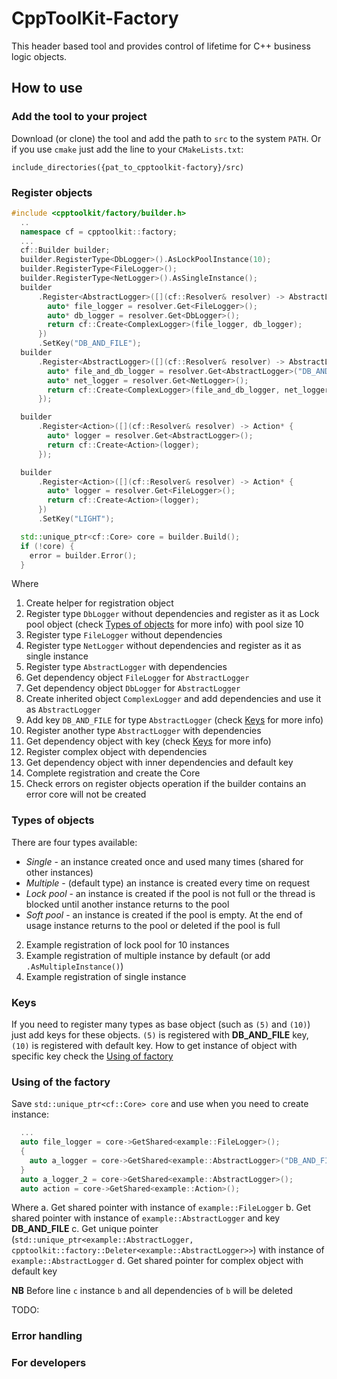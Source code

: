 # CppToolKit-Factory
This header based tool and provides control of lifetime for C++ business logic objects.

## How to use

### Add the tool to your project
Download (or clone) the tool and add the path to `src` to the system `PATH`. Or if you use `cmake` just add the line to your `CMakeLists.txt`:
```
include_directories({pat_to_cpptoolkit-factory}/src)
```

### Register objects
```cpp
#include <cpptoolkit/factory/builder.h>
  ..
  namespace cf = cpptoolkit::factory;
  ...
  cf::Builder builder;                                                              // (1)
  builder.RegisterType<DbLogger>().AsLockPoolInstance(10);                          // (2)
  builder.RegisterType<FileLogger>();                                               // (3)
  builder.RegisterType<NetLogger>().AsSingleInstance();                             // (4)
  builder
      .Register<AbstractLogger>([](cf::Resolver& resolver) -> AbstractLogger* {     // (5)
        auto* file_logger = resolver.Get<FileLogger>();                             // (6)
        auto* db_logger = resolver.Get<DbLogger>();                                 // (7)
        return cf::Create<ComplexLogger>(file_logger, db_logger);                   // (8)
      })
      .SetKey("DB_AND_FILE");                                                       // (9)
  builder
      .Register<AbstractLogger>([](cf::Resolver& resolver) -> AbstractLogger* {     // (10)
        auto* file_and_db_logger = resolver.Get<AbstractLogger>("DB_AND_FILE");     // (11)
        auto* net_logger = resolver.Get<NetLogger>();
        return cf::Create<ComplexLogger>(file_and_db_logger, net_logger);
      });

  builder
      .Register<Action>([](cf::Resolver& resolver) -> Action* {                     // (12)
        auto* logger = resolver.Get<AbstractLogger>();                              // (13)
        return cf::Create<Action>(logger);
      });

  builder
      .Register<Action>([](cf::Resolver& resolver) -> Action* {
        auto* logger = resolver.Get<FileLogger>();
        return cf::Create<Action>(logger);
      })
      .SetKey("LIGHT");

  std::unique_ptr<cf::Core> core = builder.Build();                                 // (14)
  if (!core) {                                                                      // (15)
    error = builder.Error();
  }
```
Where
1. Create helper for registration object
2. Register type `DbLogger` without dependencies and register as it as Lock pool object (check [Types of objects](#types-of-objects) for more info) with pool size 10
3. Register type `FileLogger` without dependencies
4. Register type `NetLogger` without dependencies and register as it as single instance 
5. Register type `AbstractLogger` with dependencies
6. Get dependency object `FileLogger` for `AbstractLogger`
7. Get dependency object `DbLogger` for `AbstractLogger`
8. Create inherited object `ComplexLogger` and add dependencies and use it as `AbstractLogger`
9. Add key `DB_AND_FILE` for type `AbstractLogger` (check [Keys](#Keys) for more info)
10. Register another type `AbstractLogger` with dependencies
11. Get dependency object with key (check [Keys](#Keys) for more info)
12. Register complex object with dependencies
13. Get dependency object with inner dependencies and default key
14. Complete registration and create the Core
15. Check errors on register objects operation if the builder contains an error core will not be created

### Types of objects
There are four types available:
- *Single* - an instance created once and used many times (shared for other instances)
- *Multiple* - (default type) an instance is created every time on request
- *Lock pool* - an instance is created if the pool is not full or the thread is blocked until another instance returns to the pool
- *Soft pool* - an instance is created if the pool is empty. At the end of usage instance returns to the pool or deleted if the pool is full

2. Example registration of lock pool for 10 instances
3. Example registration of multiple instance by default (or add `.AsMultipleInstance()`)
4. Example registration of single instance

### Keys

If you need to register many types as base object (such as `(5)` and `(10)`) just add keys for these objects. `(5)` is registered with **DB_AND_FILE** key, `(10)` is registered with default key.
How to get instance of object with specific key check the [Using of factory](#using-of-factory)

### Using of the factory
Save `std::unique_ptr<cf::Core> core` and use when you need to create instance:
```cpp
  ...
  auto file_logger = core->GetShared<example::FileLogger>();                    // a
  {
    auto a_logger = core->GetShared<example::AbstractLogger>("DB_AND_FILE");    // b
  }
  auto a_logger_2 = core->GetShared<example::AbstractLogger>();                 // c
  auto action = core->GetShared<example::Action>();                             // d
```
Where
a. Get shared pointer with instance of `example::FileLogger`
b. Get shared pointer with instance of `example::AbstractLogger` and key **DB_AND_FILE**
c. Get unique pointer (`std::unique_ptr<example::AbstractLogger, cpptoolkit::factory::Deleter<example::AbstractLogger>>`) with instance of `example::AbstractLogger`
d. Get shared pointer for complex object with default key

**NB** Before line `c` instance `b` and all dependencies of `b` will be deleted

TODO:
### Error handling

### For developers
